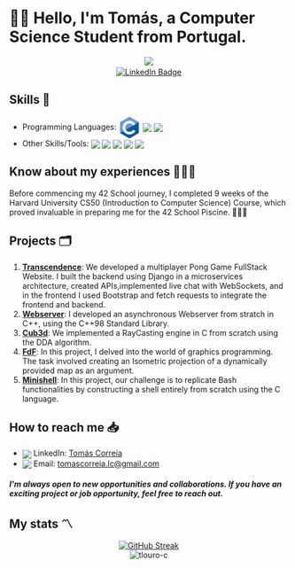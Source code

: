 <h1>👋🏼 Hello, I'm Tomás, a Computer Science Student from Portugal.</h1>
<div id="header" align="center">
  <img src="https://media.giphy.com/media/M9gbBd9nbDrOTu1Mqx/giphy.gif" width="100"/>
</div>

<div id="badges" align="center">
  <a target="_blank" rel="noopener noreferrer" href="https://www.linkedin.com/in/tomás-correia-34881a299/">
    <img src="https://img.shields.io/badge/LinkedIn-blue?style=for-the-badge&logo=linkedin&logoColor=white" alt="LinkedIn Badge"/>
  </a>
</div>

<!-- Skills Section -->
<h2>Skills 🔨</h2>
<ul>
    <li>Programming Languages: <img src="https://raw.githubusercontent.com/devicons/devicon/55609aa5bd817ff167afce0d965585c92040787a/icons/c/c-original.svg" height="40" align="center"> <img src="https://raw.githubusercontent.com/isocpp/logos/master/cpp_logo.png" height="40" align="center"> <img src="https://cdn.iconscout.com/icon/free/png-256/free-java-2038875-1720088.png?f=webp" height="40" align="center"> </li>
    <li>Other Skills/Tools: <img src="https://cdn3.iconfinder.com/data/icons/social-media-2169/24/social_media_social_media_logo_git-256.png" height="40" align="center">
                            <img src="https://user-images.githubusercontent.com/25181517/192108891-d86b6220-e232-423a-bf5f-90903e6887c3.png" height="40" align="center">
                            <img src="https://user-images.githubusercontent.com/25181517/192158606-7c2ef6bd-6e04-47cf-b5bc-da2797cb5bda.png" height="40" align="center">
                            <img src="https://github.com/sempostma/office365-icons/blob/master/png/1024/excel.png?raw=true" height="40" align="center">
                            <img src="https://upload.wikimedia.org/wikipedia/commons/thumb/e/e9/Notion-logo.svg/2048px-Notion-logo.svg.png" height="40" align="center"></li>
</ul>

<h2>Know about my experiences 👨🏽‍💻</h2>
<p>Before commencing my 42 School journey, I completed 9 weeks of the Harvard University CS50 (Introduction to Computer Science) Course, which proved invaluable in preparing me for the 42 School Piscine. 🏊🏼‍♂️</p>

<!-- Projects Section -->
<h2>Projects 🗂️</h2>
<ol>
    <li><a target="_blank" rel="noopener noreferrer" href="https://github.com/tlouro-c/ft_transcendence"><strong>Transcendence</strong></a>: We developed a multiplayer Pong Game FullStack Website. I built the backend using Django in a microservices architecture, created APIs,implemented live chat with WebSockets, and in the frontend I used Bootstrap and fetch requests to integrate the frontend and backend.</li>
   <li><a target="_blank" rel="noopener noreferrer" href="https://github.com/tlouro-c/webserv"><strong>Webserver</strong></a>: I developed an asynchronous Webserver from stratch in C++, using the C++98 Standard Library.</li>
    <li><a target="_blank" rel="noopener noreferrer" href="https://github.com/daanmlab/cub3d"><strong>Cub3d</strong></a>: We implemented a RayCasting engine in C from scratch using the DDA algorithm.</li>
    <li><a target="_blank" rel="noopener noreferrer" href="https://github.com/tlouro-c/fdf.git"><strong>FdF</strong></a>: In this project, I delved into the world of graphics programming. The task involved creating an Isometric projection of a dynamically provided map as an argument.</li>
    <li><a target="_blank" rel="noopener noreferrer" href="https://github.com/tlouro-c/minishell.git"><strong>Minishell</strong></a>: In this project, our challenge is to replicate Bash functionalities by constructing a shell entirely from scratch using the C language.</li>
</ol>

<!-- Contact Section -->
<h2>How to reach me 📥</h2>
<ul>
    <li><img src="https://raw.githubusercontent.com/gauravghongde/social-icons/9d939e1c5b7ea4a24ac39c3e4631970c0aa1b920/SVG/Color/LinkedIN.svg" align="center" height="20" width="auto" > LinkedIn: <a href="https://www.linkedin.com/in/tomás-correia-34881a299/">Tomás Correia</a></li>
    <li> <img src="https://raw.githubusercontent.com/gauravghongde/social-icons/9d939e1c5b7ea4a24ac39c3e4631970c0aa1b920/SVG/Color/Gmail.svg" align="center" height="20" width="auto"/> Email: <a href="mailto:tomascorreia.lc@gmail.com?subject=">tomascorreia.lc@gmail.com</a></li>
</ul>
<h5>
<p>I'm always open to new opportunities and collaborations. If you have an exciting project or job opportunity, feel free to reach out.</p>
</h5>

<h2>My stats 〽️</h2>
<div align="center">
<a href="https://git.io/streak-stats"><img src="http://github-readme-streak-stats.herokuapp.com?user=tlouro-c&theme=transparent&hide_border=true&border_radius=4&mode=weekly" alt="GitHub Streak" /></a> </div>
<div align="center">
  <img src="https://github-readme-stats.vercel.app/api/top-langs?username=tlouro-c&show_icons=true&locale=en&layout=compact&theme=transparent&hide_border=true&hide=Roff,Perl,Objective-C,Makefile,Shell,Dockerfile" alt="tlouro-c" />
</div>
